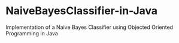 # NaiveBayesClassifier-in-Java
 Implementation of a Naive Bayes Classifier using Objected Oriented Programming in Java
